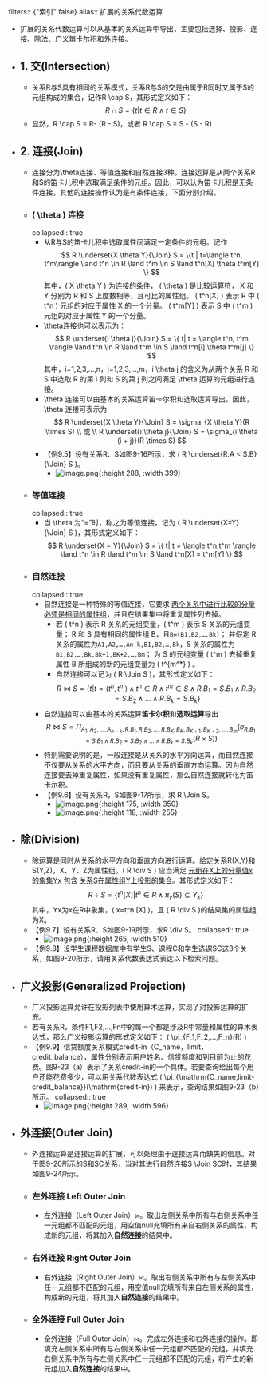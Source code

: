 filters:: {"索引" false}
alias:: 扩展的关系代数运算

- 扩展的关系代数运算可以从基本的关系运算中导出，主要包括选择、投影、连接、除法、广义笛卡尔积和外连接。
- ## 1. 交(Intersection)
	- 关系R与S具有相同的关系模式，关系R与S的交是由属于R同时又属于S的元组构成的集合，记作R \cap S，其形式定义如下：
	  $$
	  R \cap S = \{ t | t \in R \land t \in S \}
	  $$
	- 显然，R \cap S = R- (R - S)，或者 R \cap S = S - (S - R)
- ## 2. 连接(Join)
	- 连接分为\theta连接、等值连接和自然连接3种。连接运算是从两个关系R和S的笛卡儿积中选取满足条件的元组。因此，可以认为笛卡儿积是无条件连接，其他的连接操作认为是有条件连接，下面分别介绍。
	- ### \( \theta \) 连接
	  collapsed:: true
		- 从R与S的笛卡儿积中选取属性间满足一定条件的元组。记作
		  $$
		  R \underset{X \theta Y}{\Join} S = \{t | t=\langle t^n, t^m\rangle \land t^n \in R \land t^m \in S \land t^n[X] \theta t^m[Y] \}
		  $$
		  其中，\( X \theta Y \) 为连接的条件，
		  \( \theta \) 是比较运算符，
		  X 和 Y 分别为 R 和 S 上度数相等，且可比的属性组。
		  \( t^n[X] \) 表示 R 中 \( t^n \) 元组的对应于属性 X 的一个分量。
		  \( t^m[Y] \) 表示 S 中 \( t^m \) 元组的对应于属性 Y 的一个分量。
		- \theta连接也可以表示为：
		  $$
		  R \underset{i \theta j}{\Join} S = \{ t| t = \langle t^n, t^m \rangle \land t^n \in R \land t^m \in S \land t^n[i] \theta t^m[j] \}
		  $$
		  其中，i=1,2,3,...,n，j=1,2,3,...,m，i \theta j 的含义为从两个关系 R 和 S 中选取 R 的第 i 列和 S 的第 j 列之间满足 \theta 运算的元组进行连接。
		- \theta 连接可以由基本的关系运算笛卡尔积和选取运算导出。因此，\theta 连接可表示为
		  $$
		  R \underset{X \theta Y}{\Join} S = \sigma_{X \theta Y}(R \times S) \\
		  或 \\
		  R \underset{i \theta j}{\Join} S = \sigma_{i \theta (i + j)}(R \times S)
		  $$
		- 【例9.5】设有关系R、S如图9-16所示，求 \( R \underset{R.A < S.B}{\Join} S \)。
			- ![image.png](../assets/image_1649125413191_0.png){:height 288, :width 399}
	- ### 等值连接
	  collapsed:: true
		- 当 \theta 为“=”时，称之为等值连接，记为 \( R \underset{X=Y}{\Join} S \)，其形式定义如下：
		  $$
		  R \underset{X = Y}{\Join} S = \{ t| t = \langle t^n,t^m \rangle  \land t^n \in R \land t^m \in S \land t^n[X] = t^m[Y] \}
		  $$
	- ### 自然连接
	  collapsed:: true
		- 自然连接是一种特殊的等值连接，它要求 <u>两个关系中进行比较的分量必须是相同的属性组</u>，并且在结果集中将重复属性列去掉。
			- 若 \( t^n \) 表示 R 关系的元组变量，\( t^m \) 表示 S 关系的元组变量；
			  R 和 S 具有相同的属性组 B，且`B=(B1,B2,…,Bk)`；
			  并假定 R 关系的属性为`A1,A2,…,An-k,B1,B2,…,Bk`，S 关系的属性为`B1,B2,…,Bk,Bk+1,BK+2,…,Bm`；
			  为 S 的元组变量 \( t^m \) 去掉重复属性 B 所组成的新的元组变量为 \( t^{m^*} \) 。
			- 自然连接可以记为 \( R \Join S \)，其形式定义如下：
			  $$
			  R \Join S = \{ t | t = \langle t^n,t^m \rangle \land t^n \in R \land t^m \in S \land R.B_1 = S.B_1 \land R.B_2 = S.B_2 \land ... \land R.B_k = S.B_k \}
			  $$
		- 自然连接可以由基本的关系运算**笛卡尔积**和**选取运算**导出：
		  $$
		  R \Join S = \Pi_{A_1,A_2,...,A_{n-k},R.B_1,R.B_2,...,R.B_K,B_K,B_{K+1},B_{K+2},...,B_m}(\sigma_{R.B_1=S.B_1\land R.B_2=S.B_2\land...\land R.B_k=S.B_k}(R \times S))
		  $$
		- 特别需要说明的是，一般连接是从关系的水平方向运算，而自然连接不仅要从关系的水平方向，而且要从关系的垂直方向运算。因为自然连接要去掉重复属性，如果没有重复属性，那么自然连接就转化为笛卡尔积。
		- 【例9.6】设有关系R，S如图9-17所示，求 R \Join S。
			- ![image.png](../assets/image_1649125492934_0.png){:height 175, :width 350}
			- ![image.png](../assets/image_1649125502836_0.png){:height 118, :width 255}
- ## 除(Division)
	- 除运算是同时从关系的水平方向和垂直方向进行运算。给定关系R(X,Y)和S(Y,Z)，X、Y、Z为属性组。\( R \div S \)  应当满足 <u>元组在X上的分量值x的象集Yx</u> 包含 <u>关系S在属性组Y上投影的集合</u>。其形式定义如下：
	  $$
	  R \div S = \{ t^n [X]| t^n \in R \land \pi_y(S) \subseteq Y_x \}
	  $$
	  其中，Yx为x在R中象集，\( x=t^n [X] \)，且 \( R \div S \)的结果集的属性组为X。
	- 【例9.7】设有关系R、S如图9-19所示，求R \div S。
	  collapsed:: true
		- ![image.png](../assets/image_1649125661234_0.png){:height 265, :width 510}
	- 【例9.8】设学生课程数据库中有学生S、课程C和学生选课SC这3个关系，如图9-20所示，请用关系代数表达式表达以下检索问题。
- ## 广义投影(Generalized Projection)
	- 广义投影运算允许在投影列表中使用算术运算，实现了对投影运算的扩充。
	- 若有关系R，条件F1,F2,…,Fn中的每一个都是涉及R中常量和属性的算术表达式，那么广义投影运算的形式定义如下： \( \pi_{F_1,F_2,...,F_n}(R) \)
	- 【例9.9】信贷额度关系模式credit-in（C_name，limit，credit_balance），属性分别表示用户姓名、信贷额度和到目前为止的花费。图9-23（a）表示了关系credit-in的一个具体。若要查询给出每个用户还能花费多少，可以用关系代数表达式 \( \pi_{\mathrm{C\_name,limit-credit_balance}}(\mathrm{credit-in}) \) 来表示，查询结果如图9-23（b）所示。
	  collapsed:: true
		- ![image.png](../assets/image_1649126169368_0.png){:height 289, :width 596}
- ## 外连接(Outer Join)
	- 外连接运算是连接运算的扩展，可以处理由于连接运算而缺失的信息。对于图9-20所示的S和SC关系，当对其进行自然连接S \Join SC时，其结果如图9-24所示。
	- ### 左外连接 Left Outer Join
		- 左外连接（Left Outer Join）⟕。取出左侧关系中所有与右侧关系中任一元组都不匹配的元组，用空值null充填所有来自右侧关系的属性，构成新的元组，将其加入**自然连接**的结果中。
	- ### 右外连接 Right Outer Join
		- 右外连接（Right Outer Join）⟖。取出右侧关系中所有与左侧关系中任一元组都不匹配的元组，用空值null充填所有来自左侧关系的属性，构成新的元组，将其加入**自然连接**的结果中。
	- ### 全外连接 Full Outer Join
		- 全外连接（Full Outer Join）⟗。完成左外连接和右外连接的操作。即填充左侧关系中所有与右侧关系中任一元组都不匹配的元组，并填充右侧关系中所有与左侧关系中任一元组都不匹配的元组，将产生的新元组加入**自然连接**的结果中。